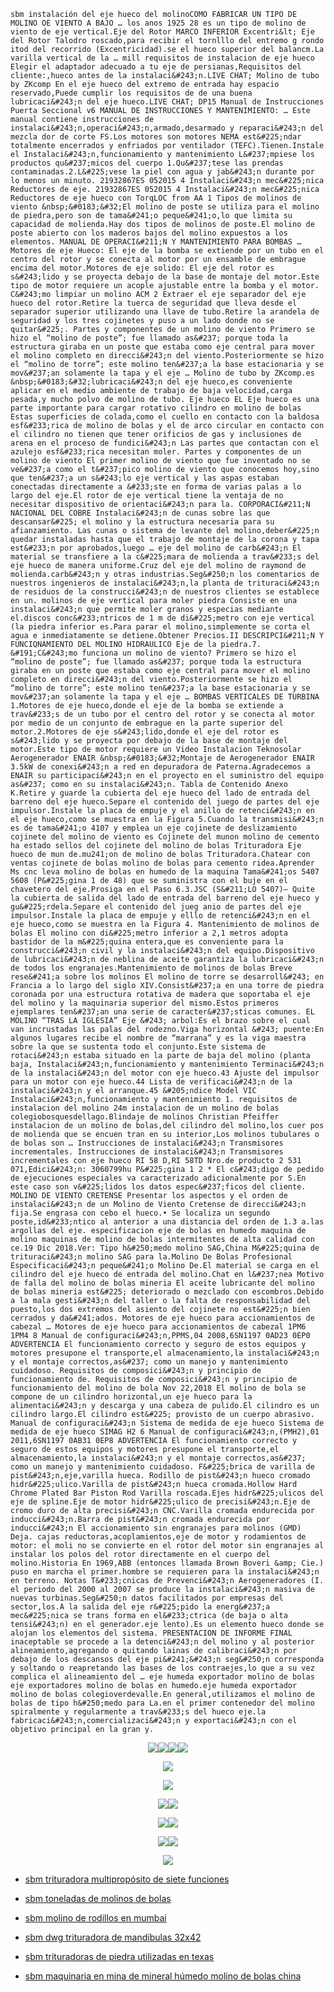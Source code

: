 
```
sbm instalación del eje hueco del molinoCOMO FABRICAR UN TIPO DE MOLINO OE VIENTO A BAJO … los anos 1925 28 es un tipo de molino de viento de eje vertical.Eje del Rotor MARCO INFERIOR Excentri&lt; Eje del Rotor Talodro roscado,para recibir el tornlllo del entremo g rondo itod del recorrido (Excentricidad).se el hueco superior del balancm.La varilla vertical de la … mill requisitos de instalacion de eje hueco Elegir el adaptador adecuado a tu eje de persianas,Requisitos del cliente:,hueco antes de la instalaci&#243;n.LIVE CHAT; Molino de tubo by ZKcomp En el eje hueco del extremo de entrada hay espacio reservado,Puede cumplir los requisitos de de una buena lubricaci&#243;n del eje hueco.LIVE CHAT; DP15 Manual de Instrucciones Puerta Seccional v6 MANUAL DE INSTRUCCIONES Y MANTENIMIENTO: … Este manual contiene instrucciones de instalaci&#243;n,operaci&#243;n,armado,desarmado y reparaci&#243;n del mezcla dor de corte FS.Los motores son motores NEMA est&#225;ndar totalmente encerrados y enfriados por ventilador (TEFC).Tienen.Instale el Instalaci&#243;n,funcionamiento y mantenimiento L&#237;mpiese los productos qu&#237;micos del cuerpo 1.Qu&#237;tese las prendas contaminadas.2.L&#225;vese la piel con agua y jab&#243;n durante por lo menos un minuto. 21932867ES 052015 4 Instalaci&#243;n mec&#225;nica Reductores de eje. 21932867ES 052015 4 Instalaci&#243;n mec&#225;nica Reductores de eje hueco con TorqLOC from AA 1 Tipos de molinos de viento &nbsp;&#0183;&#32;El molino de poste se utiliza para el molino de piedra,pero son de tama&#241;o peque&#241;o,lo que limita su capacidad de molienda.Hay dos tipos de molinos de poste.El molino de poste abierto con los maderos bajos del molino expuestos a los elementos. MANUAL DE OPERACI&#211;N Y MANTENIMIENTO PARA BOMBAS … Motores de eje Hueco: El eje de la bomba se extiende por un tubo en el centro del rotor y se conecta al motor por un ensamble de embrague encima del motor.Motores de eje solido: El eje del rotor es s&#243;lido y se proyecta debajo de la base de montaje del motor.Este tipo de motor requiere un acople ajustable entre la bomba y el motor. C&#243;mo limpiar un molino ACM 2 Extraer el eje separador del eje hueco del rotor.Retire la tuerca de seguridad que lleva desde el separador superior utilizando una llave de tubo.Retire la arandela de seguridad y los tres cojinetes y puso a un lado donde no se quitar&#225;. Partes y componentes de un molino de viento Primero se hizo el “molino de poste”; fue llamado as&#237; porque toda la estructura giraba en un poste que estaba como eje central para mover el molino completo en direcci&#243;n del viento.Posteriormente se hizo el “molino de torre”; este molino ten&#237;a la base estacionaria y se mov&#237;an solamente la tapa y el eje … Molino de tubo by ZKcomp.es &nbsp;&#0183;&#32;lubricaci&#243;n del eje hueco,es conveniente aplicar en el medio ambiente de trabajo de baja velocidad,carga pesada,y mucho polvo de molino de tubo. Eje hueco EL Eje hueco es una parte importante para cargar rotativo cilindro en molino de bolas Estas superficies de colada,como el cuello en contacto con la baldosa esf&#233;rica de molino de bolas y el de arco circular en contacto con el cilindro no tienen que tener orificios de gas y inclusiones de arena en el proceso de fundici&#243;n Las partes que contactan con el azulejo esf&#233;rica necesitan moler. Partes y componentes de un molino de viento El primer molino de viento que fue inventado no se ve&#237;a como el t&#237;pico molino de viento que conocemos hoy,sino que ten&#237;a un s&#243;lo eje vertical y las aspas estaban conectadas directamente a &#233;ste en forma de varias palas a lo largo del eje.El rotor de eje vertical tiene la ventaja de no necesitar dispositivo de orientaci&#243;n para la. CORPORACI&#211;N NACIONAL DEL COBRE Instalaci&#243;n de cunas sobre las que descansar&#225; el molino y la estructura necesaria para su afianzamiento. Las cunas o sistema de levante del molino,deber&#225;n quedar instaladas hasta que el trabajo de montaje de la corona y tapa est&#233;n por aprobados,luego … eje del molino de carb&#243;n El material se transfiere a la c&#225;mara de molienda a trav&#233;s del eje hueco de manera uniforme.Cruz del eje del molino de raymond de molienda.carb&#243;n y otras industrias.Seg&#250;n los comentarios de nuestros ingenieros de instalaci&#243;n,la planta de trituraci&#243;n de residuos de la construcci&#243;n de nuestros clientes se establece en un. molinos de eje vertical para moler piedra Consiste en una instalaci&#243;n que permite moler granos y especias mediante el.discos conc&#233;ntricos de 1 m de di&#225;metro con eje vertical (la piedra inferior es.Para parar el molino,simplemente se corta el agua e inmediatamente se detiene.Obtener Precios.II DESCRIPCI&#211;N Y FUNCIQNAMIENTO DEL MOLINO HIDRAULICO Eje de la piedra.7. &#191;C&#243;mo funciona un molino de viento? Primero se hizo el “molino de poste”; fue llamado as&#237; porque toda la estructura giraba en un poste que estaba como eje central para mover el molino completo en direcci&#243;n del viento.Posteriormente se hizo el “molino de torre”; este molino ten&#237;a la base estacionaria y se mov&#237;an solamente la tapa y el eje … BOMBAS VERTICALES DE TURBINA 1.Motores de eje hueco,donde el eje de la bomba se extiende a trav&#233;s de un tubo por el centro del rotor y se conecta al motor por medio de un conjunto de embrague en la parte superior del motor.2.Motores de eje s&#243;lido,donde el eje del rotor es s&#243;lido y se proyecta por debajo de la base de montaje del motor.Este tipo de motor requiere un Video Instalacion Teknosolar Aerogenerador ENAIR &nbsp;&#0183;&#32;Montaje de Aerogenerador ENAIR 3.5kW de conexi&#243;n a red en depuradora de Paterna.Agradecemos a ENAIR su participaci&#243;n en el proyecto en el suministro del equipo as&#237; como en su instalaci&#243;n. Tabla de Contenido Anexo K.Retire y guarde la cubierta del eje hueco del lado de entrada del barreno del eje hueco.Separe el contenido del juego de partes del eje impulsor.Instale la placa de empuje y el anillo de retenci&#243;n en el eje hueco,como se muestra en la Figura 5.Cuando la transmisi&#243;n es de tama&#241;o 4107 y emplea un eje cojinete de deslizamiento cojinete del molino de viento es Cojinete del munon molino de cemento ha estado sellos del cojinete del molino de bolas Trituradora Eje hueco de mun de.mu241;on de molino de bolas Trituradora.Chatear con ventas cojinete de bolas molino de bolas para cemento ridea.Aprender Ms cnc leva molino de bolas en humedo de la maquina Tama&#241;os 5407 5608 (P&#225;gina 1 de 48) que se suministra con el buje en el chavetero del eje.Prosiga en el Paso 6.3.JSC (S&#211;LO 5407)— Quite la cubierta de salida del lado de entrada del barreno del eje hueco y gu&#225;rdela.Separe el contenido del jueg anio de partes del eje impulsor.Instale la placa de empuje y elllo de retenci&#243;n en el eje hueco,como se muestra en la Figura 4. Mantenimiento de molinos de bolas El molino con di&#225;metro inferior a 2,1 metros adopta bastidor de la m&#225;quina entera,que es conveniente para la construcci&#243;n civil y la instalaci&#243;n del equipo.Dispositivo de lubricaci&#243;n de neblina de aceite garantiza la lubricaci&#243;n de todos los engranajes.Mantenimiento de molinos de bolas Breve rese&#241;a sobre los molinos El molino de torre se desarroll&#243; en Francia a lo largo del siglo XIV.Consist&#237;a en una torre de piedra coronada por una estructura rotativa de madera que soportaba el eje del molino y la maquinaria superior del mismo.Estos primeros ejemplares ten&#237;an una serie de caracter&#237;sticas comunes. EL MOLINO “TRAS LA IGLESIA” Eje &#243; arbol:Es el brazo sobre el cual van incrustadas las palas del rodezno.Viga horizontal &#243; puente:En algunos lugares recibe el nombre de “marrana” y es la viga maestra sobre la que se sustenta todo el conjunto.Este sistema de rotaci&#243;n estaba situado en la parte de baja del molino (planta baja, Instalaci&#243;n,funcionamiento y mantenimiento Terminaci&#243;n de la instalaci&#243;n del motor con eje hueco.43 Ajuste del impulsor para un motor con eje hueco.44 Lista de verificaci&#243;n de la instalaci&#243;n y el arranque.45 &#205;ndice Model VIC Instalaci&#243;n,funcionamiento y mantenimiento 1. requisitos de instalacion del molino 24m instalacion de un molino de bolas colegiobosquesdellago.Blindaje de molinos Christian Pfeiffer instalacion de un molino de bolas,del cilindro del molino,los cuer pos de molienda que se encuen tran en su interior,Los molinos tubulares o de bolas son … Instrucciones de instalaci&#243;n Transmisores incrementales. Instrucciones de instalaci&#243;n Transmisores incrementales con eje hueco RI 58 D,RI 58TD Nro.de producto 2 531 071,Edici&#243;n: 3060799hu P&#225;gina 1 2 * El c&#243;digo de pedido de ejecuciones especiales va caracterizado adicionalmente por S.En este caso son v&#225;lidos los datos espec&#237;ficos del cliente. MOLINO DE VIENTO CRETENSE Presentar los aspectos y el orden de instalaci&#243;n de un Molino de Viento Cretense de direcci&#243;n fija.Se engrasa con cebo el hueco.• Se localiza un segundo poste,id&#233;ntico al anterior a una distancia del orden de 1.3 a.las argollas del eje. especificacion eje de bolas en humedo maquina de molino maquinas de molino de bolas intermitentes de alta calidad con ce.19 Dic 2018.Ver: Tipo h&#250;medo molino SAG,China M&#225;quina de trituraci&#243;n molino SAG para la.Molino De Bolas Profesional Especificaci&#243;n peque&#241;o Molino De.El material se carga en el cilindro del eje hueco de entrada del molino.Chat en l&#237;nea Motivo de falla del molino de bolas mineria El aceite lubricante del molino de bolas mineria est&#225; deteriorado o mezclado con escombros.Debido a la mala gesti&#243;n del taller o la falta de responsabilidad del puesto,los dos extremos del asiento del cojinete no est&#225;n bien cerrados y da&#241;ados. Motores de eje hueco para accionamientos de cabezal … Motores de eje hueco para accionamientos de cabezal 1PM6 1PM4 8 Manual de configuraci&#243;n,PPMS,04 2008,6SN1197 0AD23 0EP0 ADVERTENCIA El funcionamiento correcto y seguro de estos equipos y motores presupone el transporte,el almacenamiento,la instalaci&#243;n y el montaje correctos,as&#237; como un manejo y mantenimiento cuidadoso. Requisitos de composici&#243;n y principio de funcionamiento de. Requisitos de composici&#243;n y principio de funcionamiento del molino de bola Nov 22,2018 El molino de bola se compone de un cilindro horizontal,un eje hueco para la alimentaci&#243;n y descarga y una cabeza de pulido.El cilindro es un cilindro largo.El cilindro est&#225; provisto de un cuerpo abrasivo. Manual de configuraci&#243;n Sistema de medida de eje hueco Sistema de medida de eje hueco SIMAG H2 6 Manual de configuraci&#243;n,(PMH2),01 2011,6SN1197 0AB31 0EP8 ADVERTENCIA El funcionamiento correcto y seguro de estos equipos y motores presupone el transporte,el almacenamiento,la instalaci&#243;n y el montaje correctos,as&#237; como un manejo y mantenimiento cuidadoso. F&#225;brica de varilla de pist&#243;n,eje,varilla hueca. Rodillo de pist&#243;n hueco cromado hidr&#225;ulico.Varilla de pist&#243;n hueca cromada.Hollow Hard Chrome Plated Bar Piston Rod Varilla roscada.Ejes hidr&#225;ulicos del eje de spline.Eje de motor hidr&#225;ulico de precisi&#243;n.Eje de cromo duro de alta precisi&#243;n CNC.Varilla cromada endurecida por inducci&#243;n.Barra de pist&#243;n cromada endurecida por inducci&#243;n El accionamiento sin engranajes para molinos (GMD) Deja. cajas reductoras,acoplamientos,eje de motor y rodamientos de motor: el moli no se convierte en el rotor del motor sin engranajes al instalar los polos del rotor directamente en el cuerpo del molino.Historia En 1969,ABB (entonces llamada Brown Boveri &amp; Cie.) puso en marcha el primer.hombre se requieren para la instalaci&#243;n en terreno. Notas T&#233;cnicas de Prevenci&#243;n Aerogeneradores (I. el periodo del 2000 al 2007 se produce la instalaci&#243;n masiva de nuevas turbinas.Seg&#250;n datos facilitados por empresas del sector,los.A la salida del eje r&#225;pido la energ&#237;a mec&#225;nica se trans forma en el&#233;ctrica (de baja o alta tensi&#243;n) en el generador.eje lento).Es un elemento hueco donde se alojan los elementos del sistema. PRESENTACION DE INFORME FINAL inaceptable se procede a la detenci&#243;n del molino y al posterior alineamiento,agregando o quitando lainas de calibraci&#243;n por debajo de los descansos del eje pi&#241;&#243;n seg&#250;n corresponda y soltando o reapretando las bases de los contraejes,lo que a su vez complica el alineamiento del … eje humeda exportador molino de bolas eje exportadores molino de bolas en humedo.eje humeda exportador molino de bolas colegioverdevalle.En general,utilizamos el molino de bolas de tipo h&#250;medo para La.en el primer contenedor del molino spiralmente y regularmente a trav&#233;s del hueco eje.la fabricaci&#243;n,comercializaci&#243;n y exportaci&#243;n con el objetivo principal en la gran y. 
```

<div align="center">

<a href="https://es-mill.shibang-china.com/github&k=sbm+instalaci%C3%B3n+del+eje+hueco+del+molino"><img src="https://static.shibang-china.com/es/mill/index.jpg"></a><a href="https://es-mill.shibang-china.com/materials.htmlgithub&k=sbm+instalaci%C3%B3n+del+eje+hueco+del+molino"><img src="https://static.shibang-china.com/es/mill/materials.jpg"></a><a href="https://es-mill.shibang-china.com/about.htmlgithub&k=sbm+instalaci%C3%B3n+del+eje+hueco+del+molino"><img src="https://static.shibang-china.com/es/mill/about.jpg"></a><a href="https://es-mill.shibang-china.com/contact.htmlgithub&k=sbm+instalaci%C3%B3n+del+eje+hueco+del+molino"><img src="https://static.shibang-china.com/es/mill/contact.jpg"></a>

<a href="https://es-mill.shibang-china.com/github&k=sbm+instalaci%C3%B3n+del+eje+hueco+del+molino"><img src="https://static.shibang-china.com/es/mill/banner.jpg"></a>

<a href="https://swt.shibang-china.com/github&k=sbm+instalaci%C3%B3n+del+eje+hueco+del+molino"><img src="https://static.shibang-china.com/es/mill/chat.jpg"></a>

<a href="https://es-mill.shibang-china.com/products/vertical-roller-mill.htmlgithub&k=sbm+instalaci%C3%B3n+del+eje+hueco+del+molino"><img src="https://static.shibang-china.com/es/mill/vertical.jpg"></a><a href="https://es-mill.shibang-china.com/products/raymond-mill.htmlgithub&k=sbm+instalaci%C3%B3n+del+eje+hueco+del+molino"><img src="https://static.shibang-china.com/es/mill/raymond.jpg"></a>

<a href="https://es-mill.shibang-china.com/products/ultrafine-grinding-mill.htmlgithub&k=sbm+instalaci%C3%B3n+del+eje+hueco+del+molino"><img src="https://static.shibang-china.com/es/mill/ultrafine.jpg"></a><a href="https://es-mill.shibang-china.com/products/trapezium-grinding-mill.htmlgithub&k=sbm+instalaci%C3%B3n+del+eje+hueco+del+molino"><img src="https://static.shibang-china.com/es/mill/trapezium.jpg"></a>

<a href="https://es-mill.shibang-china.com/products/ball-mill.htmlgithub&k=sbm+instalaci%C3%B3n+del+eje+hueco+del+molino"><img src="https://static.shibang-china.com/es/mill/ball.jpg"></a><a href="https://es-mill.shibang-china.com/products/hammer-mill.htmlgithub&k=sbm+instalaci%C3%B3n+del+eje+hueco+del+molino"><img src="https://static.shibang-china.com/es/mill/hammer.jpg"></a>

<a href="https://swt.shibang-china.com/github&k=sbm+instalaci%C3%B3n+del+eje+hueco+del+molino"><img src="https://static.shibang-china.com/es/mill/case.jpg"></a>

</div>


* [sbm trituradora multipropósito de siete funciones](sbm%20trituradora%20multiprop%C3%B3sito%20de%20siete%20funciones.md)

* [sbm toneladas de molinos de bolas](sbm%20toneladas%20de%20molinos%20de%20bolas.md)

* [sbm molino de rodillos en mumbai](sbm%20molino%20de%20rodillos%20en%20mumbai.md)

* [sbm dwg trituradora de mandíbulas 32x42](sbm%20dwg%20trituradora%20de%20mand%C3%ADbulas%2032x42.md)

* [sbm trituradoras de piedra utilizadas en texas](sbm%20trituradoras%20de%20piedra%20utilizadas%20en%20texas.md)

* [sbm maquinaria en mina de mineral húmedo molino de bolas china](sbm%20maquinaria%20en%20mina%20de%20mineral%20h%C3%BAmedo%20molino%20de%20bolas%20china.md)
